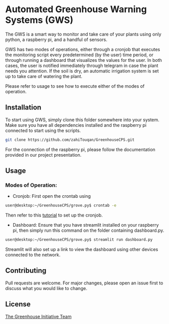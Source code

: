 # Automated Greenhouse Warning Systems (GWS)

The GWS is a smart way to monitor and take care of your plants using only python, a raspberry pi, and a handful of sensors. 

GWS has two modes of operations, either through a cronjob that executes the monitoring script every predetermined (by the user) time period, or through running a dashboard that visualizes the values for the user. In both cases, the user is notified immediately through telegram in case the plant needs you attention. If the soil is dry, an automatic irrigation system is set up to take care of watering the plant.

Please refer to usage to see how to execute either of the modes of operation.  
 
## Installation

To start using GWS, simply clone this folder somewhere into your system. Make sure you have all dependencies installed and the raspberry pi connected to start using the scripts.

```bash
git clone https://github.com/zahiTouqan/GreenhouseCPS.git
```
For the connection of the raspberry pi, please follow the documentation provided in our project presentation.
## Usage
### Modes of Operation:
* Cronjob:
First open the crontab using
```bash
user@desktop:~/GreenhouseCPS/grove.py$ crontab -e 
```
Then refer to this [tutorial](https://www.adminschoice.com/crontab-quick-reference) to set up the cronjob.

* Dashboard: Ensure that you have streamlit installed on your raspberry pi, then simply run this command on the folder containing dashboard.py. 
 
```bash
user@desktop:~/GreenhouseCPS/grove.py$ streamlit run dashboard.py 
```

Streamlit will also set up a link to view the dashboard using other devices connected to the network.

## Contributing

Pull requests are welcome. For major changes, please open an issue first
to discuss what you would like to change.

## License

[The Greenhouse Initiative Team](https://github.com/zahiTouqan)
